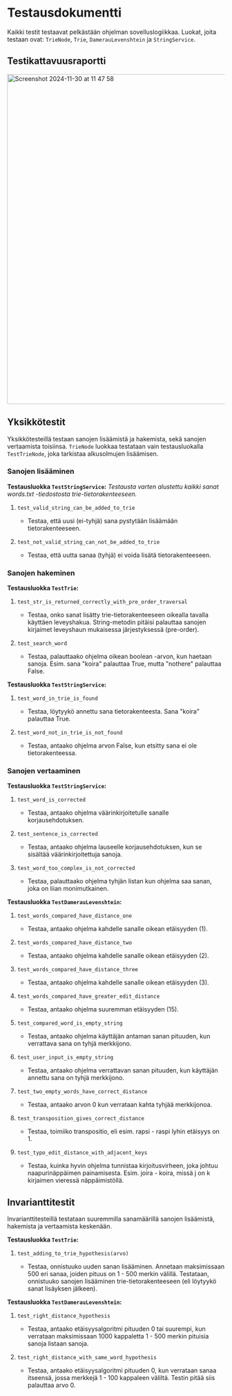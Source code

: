 # Testausdokumentti

Kaikki testit testaavat pelkästään ohjelman sovelluslogiikkaa. Luokat, joita testaan ovat: `TrieNode`, `Trie`, `DamerauLevenshtein` ja `StringService`.

## Testikattavuusraportti

<img width="762" alt="Screenshot 2024-11-30 at 11 47 58" src="https://github.com/user-attachments/assets/55d4bd5e-ff07-4a1d-beec-466324ca15fc">

## Yksikkötestit

Yksikkötesteillä testaan sanojen lisäämistä ja hakemista, sekä sanojen vertaamista toisiinsa. `TrieNode` luokkaa testataan vain testausluokalla `TestTrieNode`, joka tarkistaa alkusolmujen lisäämisen.

### Sanojen lisääminen

<b>Testausluokka `TestStringService`:</b>
<i>Testausta varten alustettu kaikki sanat words.txt -tiedostosta trie-tietorakenteeseen.</i>

1. `test_valid_string_can_be_added_to_trie`

   - Testaa, että uusi (ei-tyhjä) sana pystytään lisäämään tietorakenteeseen.

2. `test_not_valid_string_can_not_be_added_to_trie`

   - Testaa, että uutta sanaa (tyhjä) ei voida lisätä tietorakenteeseen.

### Sanojen hakeminen

<b>Testausluokka `TestTrie`:</b>

1. `test_str_is_returned_correctly_with_pre_order_traversal`

   - Testaa, onko sanat lisätty trie-tietorakenteeseen oikealla tavalla käyttäen leveyshakua. String-metodin pitäisi palauttaa sanojen kirjaimet leveyshaun mukaisessa järjestyksessä (pre-order).

2. `test_search_word`

   - Testaa, palauttaako ohjelma oikean boolean -arvon, kun haetaan sanoja. Esim. sana "koira" palauttaa True, mutta "nothere" palauttaa False.

<b>Testausluokka `TestStringService`:</b>

1. `test_word_in_trie_is_found`

   - Testaa, löytyykö annettu sana tietorakenteesta. Sana "koira" palauttaa True.

2. `test_word_not_in_trie_is_not_found`

   - Testaa, antaako ohjelma arvon False, kun etsitty sana ei ole tietorakenteessa.

### Sanojen vertaaminen

<b>Testausluokka `TestStringService`:</b>

1. `test_word_is_corrected`

   - Testaa, antaako ohjelma väärinkirjoitetulle sanalle korjausehdotuksen.

2. `test_sentence_is_corrected`

   - Testaa, antaako ohjelma lauseelle korjausehdotuksen, kun se sisältää väärinkirjoitettuja sanoja.

3. `test_word_too_complex_is_not_corrected`

   - Testaa, palauttaako ohjelma tyhjän listan kun ohjelma saa sanan, joka on liian monimutkainen.

<b>Testausluokka `TestDamerauLevenshtein`:</b>

1. `test_words_compared_have_distance_one`

   - Testaa, antaako ohjelma kahdelle sanalle oikean etäisyyden (1).

2. `test_words_compared_have_distance_two`

   - Testaa, antaako ohjelma kahdelle sanalle oikean etäisyyden (2).

3. `test_words_compared_have_distance_three`

   - Testaa, antaako ohjelma kahdelle sanalle oikean etäisyyden (3).

4. `test_words_compared_have_greater_edit_distance`

   - Testaa, antaako ohjelma suuremman etäisyyden (15).

5. `test_compared_word_is_empty_string`

   - Testaa, antaako ohjelma käyttäjän antaman sanan pituuden, kun verrattava sana on tyhjä merkkijono.

6. `test_user_input_is_empty_string`

   - Testaa, antaako ohjelma verrattavan sanan pituuden, kun käyttäjän annettu sana on tyhjä merkkijono.

7. `test_two_empty_words_have_correct_distance`

   - Testaa, antaako arvon 0 kun verrataan kahta tyhjää merkkijonoa.

8. `test_transposition_gives_correct_distance`

   - Testaa, toimiiko transpositio, eli esim. rapsi - raspi lyhin etäisyys on 1.

9. `test_typo_edit_distance_with_adjacent_keys`

   - Testaa, kuinka hyvin ohjelma tunnistaa kirjoitusvirheen, joka johtuu naapurinäppäimen painamisesta. Esim. joira - koira, missä j on k kirjaimen vieressä näppäimistöllä.

## Invarianttitestit

Invarianttitesteillä testataan suuremmilla sanamäärillä sanojen lisäämistä, hakemista ja vertaamista keskenään.

<b>Testausluokka `TestTrie`:</b>

1. `test_adding_to_trie_hypothesis(arvo)`

   - Testaa, onnistuuko uuden sanan lisääminen. Annetaan maksimissaan 500 eri sanaa, joiden pituus on 1 - 500 merkin välillä. Testataan, onnistuuko sanojen lisääminen trie-tietorakenteeseen (eli löytyykö sanat lisäyksen jälkeen).

<b>Testausluokka `TestDamerauLevenshtein`:</b>

1. `test_right_distance_hypothesis`

   - Testaa, antaako etäisyysalgoritmi pituuden 0 tai suurempi, kun verrataan maksimissaan 1000 kappaletta 1 - 500 merkin pituisia sanoja listaan sanoja.

2. `test_right_distance_with_same_word_hypothesis`

   - Testaa, antaako etäisyysalgoritmi pituuden 0, kun verrataan sanaa itseensä, jossa merkkejä 1 - 100 kappaleen väliltä. Testin pitää siis palauttaa arvo 0.
